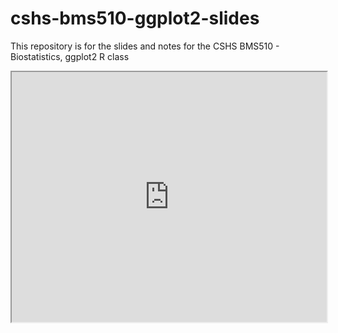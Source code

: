 cshs-bms510-ggplot2-slides
================

This repository is for the slides and notes for the CSHS BMS510 -
Biostatistics, ggplot2 R class

<iframe src="https://mluu921.github.io/cshs-bms510-ggplot2-slides/#/descriptive-statistics-in-r" width="100%" height="400px" data-external="1">
</iframe>
